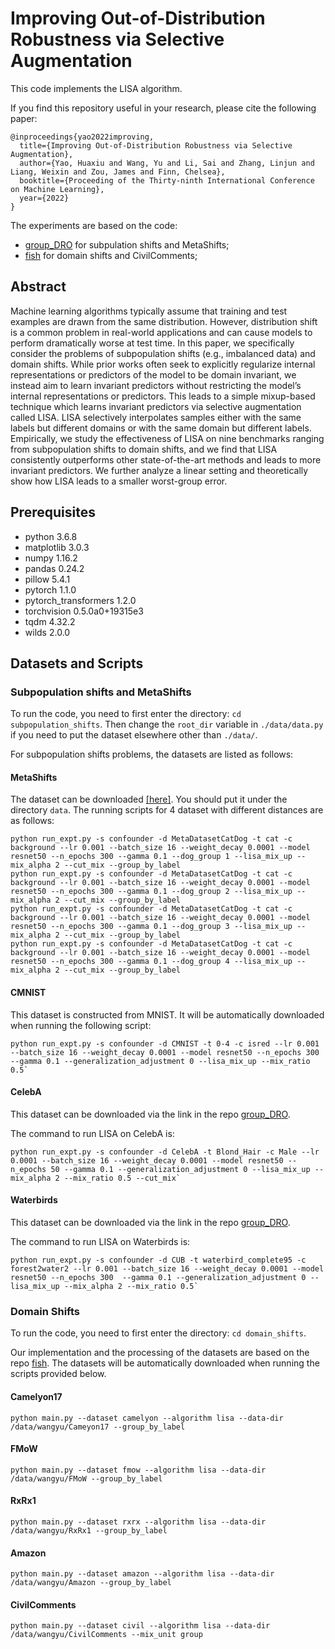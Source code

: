 # Improving Out-of-Distribution Robustness via Selective Augmentation

This code implements the LISA algorithm.

If you find this repository useful in your research, please cite the following paper:
```
@inproceedings{yao2022improving,
  title={Improving Out-of-Distribution Robustness via Selective Augmentation},
  author={Yao, Huaxiu and Wang, Yu and Li, Sai and Zhang, Linjun and Liang, Weixin and Zou, James and Finn, Chelsea},
  booktitle={Proceeding of the Thirty-ninth International Conference on Machine Learning},
  year={2022}
}
```

The experiments are based on the code:
- [group_DRO](https://github.com/kohpangwei/group_DRO) for subpulation shifts and MetaShifts;
- [fish](https://github.com/YugeTen/fish) for domain shifts and CivilComments;

## Abstract

Machine learning algorithms typically assume that training and test examples are drawn from the
same distribution. However, distribution shift is a common problem in real-world applications and
can cause models to perform dramatically worse at test time. In this paper, we specifically consider
the problems of subpopulation shifts (e.g., imbalanced data) and domain shifts. While prior works
often seek to explicitly regularize internal representations or predictors of the model to be domain
invariant, we instead aim to learn invariant predictors without restricting the model’s internal
representations or predictors. This leads to a simple mixup-based technique which learns invariant
predictors via selective augmentation called LISA.
LISA selectively interpolates samples either with
the same labels but different domains or with the
same domain but different labels. Empirically, we
study the effectiveness of LISA on nine benchmarks ranging from subpopulation shifts to domain shifts, and we find that LISA consistently
outperforms other state-of-the-art methods and
leads to more invariant predictors. We further analyze a linear setting and theoretically show how
LISA leads to a smaller worst-group error.

## Prerequisites
- python 3.6.8
- matplotlib 3.0.3
- numpy 1.16.2
- pandas 0.24.2
- pillow 5.4.1
- pytorch 1.1.0
- pytorch_transformers 1.2.0
- torchvision 0.5.0a0+19315e3
- tqdm 4.32.2
- wilds 2.0.0

## Datasets and Scripts

### Subpopulation shifts and MetaShifts
To run the code, you need to first enter the directory: `cd subpopulation_shifts`. Then change the `root_dir` variable in `./data/data.py` if you need to put the dataset elsewhere other than `./data/`. 

For subpopulation shifts problems, the datasets are listed as follows:


#### MetaShifts
The dataset can be downloaded [[here]](https://drive.google.com/file/d/1Fr2HxUOL3_QUDHU5B3MMH7dgFu_u_gJ_/view?usp=sharing). You should put it under the directory `data`. The running scripts for 4 dataset with different distances are as follows:
```
python run_expt.py -s confounder -d MetaDatasetCatDog -t cat -c background --lr 0.001 --batch_size 16 --weight_decay 0.0001 --model resnet50 --n_epochs 300 --gamma 0.1 --dog_group 1 --lisa_mix_up --mix_alpha 2 --cut_mix --group_by_label
python run_expt.py -s confounder -d MetaDatasetCatDog -t cat -c background --lr 0.001 --batch_size 16 --weight_decay 0.0001 --model resnet50 --n_epochs 300 --gamma 0.1 --dog_group 2 --lisa_mix_up --mix_alpha 2 --cut_mix --group_by_label
python run_expt.py -s confounder -d MetaDatasetCatDog -t cat -c background --lr 0.001 --batch_size 16 --weight_decay 0.0001 --model resnet50 --n_epochs 300 --gamma 0.1 --dog_group 3 --lisa_mix_up --mix_alpha 2 --cut_mix --group_by_label
python run_expt.py -s confounder -d MetaDatasetCatDog -t cat -c background --lr 0.001 --batch_size 16 --weight_decay 0.0001 --model resnet50 --n_epochs 300 --gamma 0.1 --dog_group 4 --lisa_mix_up --mix_alpha 2 --cut_mix --group_by_label
```

#### CMNIST
This dataset is constructed from MNIST. It will be automatically downloaded when running the following script:
```
python run_expt.py -s confounder -d CMNIST -t 0-4 -c isred --lr 0.001 --batch_size 16 --weight_decay 0.0001 --model resnet50 --n_epochs 300  --gamma 0.1 --generalization_adjustment 0 --lisa_mix_up --mix_ratio 0.5`
```

#### CelebA
This dataset can be downloaded via the link in the repo [group_DRO](https://github.com/kohpangwei/group_DRO). 

The command to run LISA on CelebA is:
```
python run_expt.py -s confounder -d CelebA -t Blond_Hair -c Male --lr 0.0001 --batch_size 16 --weight_decay 0.0001 --model resnet50 --n_epochs 50 --gamma 0.1 --generalization_adjustment 0 --lisa_mix_up --mix_alpha 2 --mix_ratio 0.5 --cut_mix`
```

#### Waterbirds
This dataset can be downloaded via the link in the repo [group_DRO](https://github.com/kohpangwei/group_DRO). 

The command to run LISA on Waterbirds is:
```
python run_expt.py -s confounder -d CUB -t waterbird_complete95 -c forest2water2 --lr 0.001 --batch_size 16 --weight_decay 0.0001 --model resnet50 --n_epochs 300  --gamma 0.1 --generalization_adjustment 0 --lisa_mix_up --mix_alpha 2 --mix_ratio 0.5`
```



### Domain Shifts
To run the code, you need to first enter the directory: `cd domain_shifts`.

Our implementation and the processing of the datasets are based on the repo [fish](https://github.com/YugeTen/fish). The datasets will be automatically downloaded when running the scripts provided below. 

#### Camelyon17
```
python main.py --dataset camelyon --algorithm lisa --data-dir /data/wangyu/Cameyon17 --group_by_label
```

#### FMoW
```
python main.py --dataset fmow --algorithm lisa --data-dir /data/wangyu/FMoW --group_by_label
```

#### RxRx1
```
python main.py --dataset rxrx --algorithm lisa --data-dir /data/wangyu/RxRx1 --group_by_label
```

#### Amazon
```
python main.py --dataset amazon --algorithm lisa --data-dir /data/wangyu/Amazon --group_by_label
```

#### CivilComments
```
python main.py --dataset civil --algorithm lisa --data-dir /data/wangyu/CivilComments --mix_unit group
```



